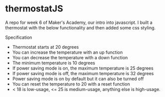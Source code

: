 # thermostatJS

A repo for week 6 of Maker's Academy, our intro into javascript. I built a thermostat with the below functionality and then added some css styling.

Specification
 - Thermostat starts at 20 degrees
 - You can increase the temperature with an up function
 - You can decrease the temperature with a down function
 - The minimum temperature is 10 degrees
 - If power saving mode is on, the maximum temperature is 25 degrees
 - If power saving mode is off, the maximum temperature is 32 degrees
 - Power saving mode is on by default but it can also be turned off
 - You can reset the temperature to 20 with a reset function
 - < 18 is low-usage, <= 25 is medium-usage, anything else is high-usage.
